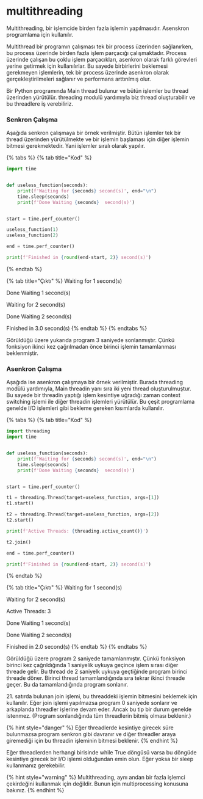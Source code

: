 # multithreading

Multithreading, bir işlemcide birden fazla işlemin yapılmasıdır. Asenskron programlama için kullanılır.

Multithread bir programın çalışması tek bir process üzerinden sağlanırken, bu process üzerinde birden fazla işlem parçacığı çalışmaktadır. Process üzerinde çalışan bu çoklu işlem parçacıkları, asenkron olarak farklı görevleri yerine getirmek için kullanılırlar. Bu sayede birbirlerini beklemesi gerekmeyen işlemlerin, tek bir process üzerinde asenkron olarak gerçekleştirilmeleri sağlanır ve performans arttırılmış olur.

Bir Python programında Main thread bulunur ve bütün işlemler bu thread üzerinden yürütülür. threading modulü yardımıyla biz thread oluşturabilir ve bu threadlere iş verebiliriz.

### Senkron Çalışma

Aşağıda senkron çalışmaya bir örnek verilmiştir. Bütün işlemler tek bir thread üzerinden yürütülmekte ve bir işlemin başlaması için diğer işlemin bitmesi gerekmektedir. Yani işlemler sıralı olarak yapılır.

{% tabs %}
{% tab title="Kod" %}
```python
import time


def useless_function(seconds):
    print(f'Waiting for {seconds} second(s)', end="\n")
    time.sleep(seconds)
    print(f'Done Waiting {seconds}  second(s)')


start = time.perf_counter()

useless_function(1)
useless_function(2)

end = time.perf_counter()

print(f'Finished in {round(end-start, 2)} second(s)')
```
{% endtab %}

{% tab title="Çıktı" %}
Waiting for 1 second(s)

Done Waiting 1 second(s)

Waiting for 2 second(s)

Done Waiting 2 second(s)

Finished in 3.0 second(s)
{% endtab %}
{% endtabs %}

Görüldüğü üzere yukarıda program 3 saniyede sonlanmıştır. Çünkü fonksiyon ikinci kez çağrılmadan önce birinci işlemin tamamlanması beklenmiştir.

### Asenkron Çalışma

Aşağıda ise asenkron çalışmaya bir örnek verilmiştir. Burada threading modülü yardımıyla, Main threadin yanı sıra iki yeni thread oluşturulmuştur. Bu sayede bir threadin yaptığı işlem kesintiye uğradığı zaman context switching işlemi ile diğer threadin işlemleri yürütülür. Bu çeşit programlama genelde I/O işlemleri gibi bekleme gereken kısımlarda kullanılır.

{% tabs %}
{% tab title="Kod" %}
```python
import threading
import time


def useless_function(seconds):
    print(f'Waiting for {seconds} second(s)', end="\n")
    time.sleep(seconds)
    print(f'Done Waiting {seconds}  second(s)')


start = time.perf_counter()

t1 = threading.Thread(target=useless_function, args=[1])
t1.start()

t2 = threading.Thread(target=useless_function, args=[2])
t2.start()

print(f'Active Threads: {threading.active_count()}')

t2.join()

end = time.perf_counter()

print(f'Finished in {round(end-start, 2)} second(s)')

```
{% endtab %}

{% tab title="Çıktı" %}
Waiting for 1 second(s)

Waiting for 2 second(s)

Active Threads: 3

Done Waiting 1 second(s)

Done Waiting 2 second(s)

Finished in 2.0 second(s)
{% endtab %}
{% endtabs %}

Görüldüğü üzere program 2 saniyede tamamlanmıştır. Çünkü fonksiyon birinci kez çağrıldığında 1 saniyelik uykuya geçince işlem sırası diğer threade gelir. Bu thread de 2 saniyelk uykuya geçtiğinde program birinci threade döner. Birinci thread tamamlandığında sıra tekrar ikinci threade geçer. Bu da tamamlandığında program sonlanır.

21\. satırda bulunan join işlemi, bu threaddeki işlemin bitmesini beklemek için kullanılır. Eğer join işlemi yapılmazsa program 0 saniyede sonlarır ve arkaplanda threadler işlerine devam eder. Ancak bu tip bir durum genelde istenmez. (Program sonlandığında tüm threadlerin bitmiş olması beklenir.)

{% hint style="danger" %}
Eğer threadlerde kesintiye girecek süre bulunmazsa program senkron gibi davranır ve diğer threadler araya giremediği için bu threadin işleminin bitmesi beklenir.
{% endhint %}

Eğer threadlerden herhangi birisinde while True döngüsü varsa bu döngüde kesintiye girecek bir I/O işlemi olduğundan emin olun. Eğer yoksa bir sleep kullanmanız gerekebilir.

{% hint style="warning" %}
Multithreading, aynı andan bir fazla işlemci çekirdeğini kullanmak için değildir. Bunun için multiprocessing konusuna bakınız.
{% endhint %}
